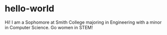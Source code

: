 # hello-world
Hi!
I am a Sophomore at Smith College majoring in Engineering with a minor in Computer Science.
Go women in STEM!
